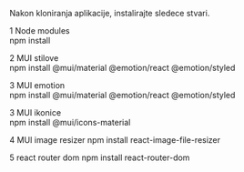 Nakon kloniranja aplikacije, instalirajte sledece stvari.

1 Node modules   
npm install

2 MUI stilove    
npm install @mui/material @emotion/react @emotion/styled

3 MUI emotion   
npm install @mui/material @emotion/react @emotion/styled

3 MUI ikonice   
npm install @mui/icons-material

4 MUI image resizer 
npm install react-image-file-resizer

5 react router dom
npm install react-router-dom

